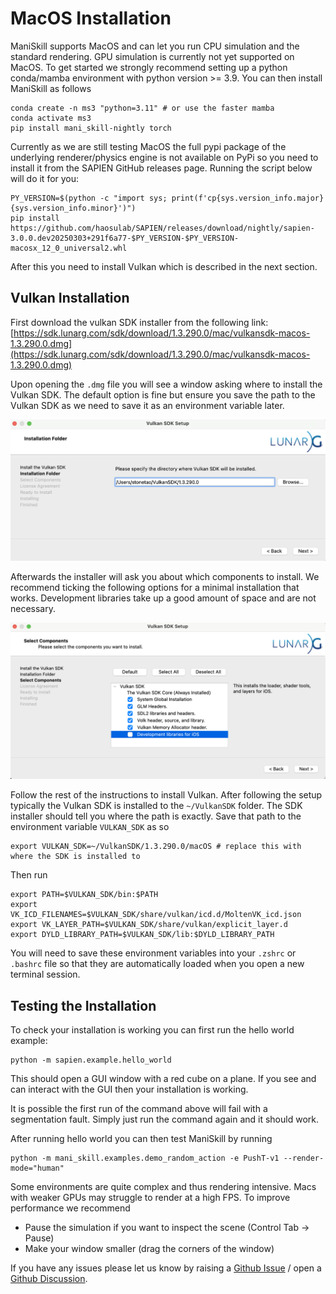 # MacOS Installation

ManiSkill supports MacOS and can let you run CPU simulation and the standard rendering. GPU simulation is currently not yet supported on MacOS. To get started we strongly recommend setting up a python conda/mamba environment with python version >= 3.9. You can then install ManiSkill as follows

```
conda create -n ms3 "python=3.11" # or use the faster mamba
conda activate ms3
pip install mani_skill-nightly torch
```

Currently as we are still testing MacOS the full pypi package of the underlying renderer/physics engine is not available on PyPi so you need to install it from the SAPIEN GitHub releases page. Running the script below will do it for you:

```
PY_VERSION=$(python -c "import sys; print(f'cp{sys.version_info.major}{sys.version_info.minor}')")
pip install https://github.com/haosulab/SAPIEN/releases/download/nightly/sapien-3.0.0.dev20250303+291f6a77-$PY_VERSION-$PY_VERSION-macosx_12_0_universal2.whl
```

After this you need to install Vulkan which is described in the next section.

## Vulkan Installation

First download the vulkan SDK installer from the following link: [https://sdk.lunarg.com/sdk/download/1.3.290.0/mac/vulkansdk-macos-1.3.290.0.dmg](https://sdk.lunarg.com/sdk/download/1.3.290.0/mac/vulkansdk-macos-1.3.290.0.dmg)

Upon opening the `.dmg` file you will see a window asking where to install the Vulkan SDK. The default option is fine but ensure you save the path to the Vulkan SDK as we need to save it as an environment variable later.

![](./images/vulkan_path_installation.png)

Afterwards the installer will ask you about which components to install. We recommend ticking the following options for a minimal installation that works. Development libraries take up a good amount of space and are not necessary.

![](./images/vulkan_components_installation.png)

Follow the rest of the instructions to install Vulkan. After following the setup typically the Vulkan SDK is installed to the `~/VulkanSDK` folder. The SDK installer should tell you where the path is exactly. Save that path to the environment variable `VULKAN_SDK` as so

```
export VULKAN_SDK=~/VulkanSDK/1.3.290.0/macOS # replace this with where the SDK is installed to
```

Then run
```
export PATH=$VULKAN_SDK/bin:$PATH
export VK_ICD_FILENAMES=$VULKAN_SDK/share/vulkan/icd.d/MoltenVK_icd.json
export VK_LAYER_PATH=$VULKAN_SDK/share/vulkan/explicit_layer.d
export DYLD_LIBRARY_PATH=$VULKAN_SDK/lib:$DYLD_LIBRARY_PATH
```

You will need to save these environment variables into your `.zshrc` or `.bashrc` file so that they are automatically loaded when you open a new terminal session.

## Testing the Installation

To check your installation is working you can first run the hello world example:

```
python -m sapien.example.hello_world
```

This should open a GUI window with a red cube on a plane. If you see and can interact with the GUI then your installation is working.

It is possible the first run of the command above will fail with a segmentation fault. Simply just run the command again and it should work.

After running hello world you can then test ManiSkill by running

```
python -m mani_skill.examples.demo_random_action -e PushT-v1 --render-mode="human"
```

Some environments are quite complex and thus rendering intensive. Macs with weaker GPUs may struggle to render at a high FPS. To improve performance we recommend
- Pause the simulation if you want to inspect the scene (Control Tab -> Pause)
- Make your window smaller (drag the corners of the window)

If you have any issues please let us know by raising a [Github Issue](https://github.com/haosulab/ManiSkill/issues) / open a [Github Discussion](https://github.com/haosulab/ManiSkill/discussions).